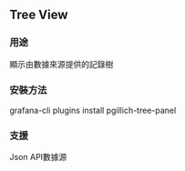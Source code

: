 ## Tree View
    
### 用途
顯示由數據來源提供的記錄樹
    
### 安裝方法
grafana-cli plugins install pgillich-tree-panel

### 支援
Json API數據源
